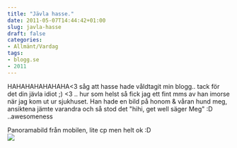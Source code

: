 ```yaml
---
title: "Jävla hasse."
date: 2011-05-07T14:44:42+01:00
slug: javla-hasse
draft: false
categories:
- Allmänt/Vardag
tags:
- blogg.se
- 2011
---
```

HAHAHAHAHAHAHA<3 såg att hasse hade våldtagit min blogg.. tack för det din jävla idiot ;) <3 .. hur som helst så fick jag ett fint mms av han imorse när jag kom ut ur sjukhuset. Han hade en bild på honom & våran hund meg, ansiktena jämte varandra och så stod det "hihi, get well säger Meg" :D ..awesomeness  
  
  
Panoramabild från mobilen, lite cp men helt ok :D  
![](/assets/images/blogg.se/pano_000000_146756787.jpg)